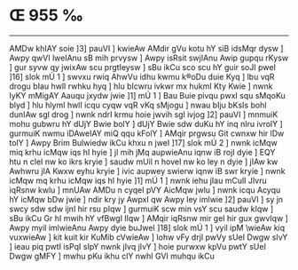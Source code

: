 # Œ 955 ‰
---
AMDw khIAY soie ]3] pauVI ] kwieAw AMdir gVu kotu hY siB idsMqr dysw
] Awpy qwVI lweIAnu sB mih prvysw ] Awpy isRsit swjIAnu Awip gupqu
rKysw ] gur syvw qy jwixAw scu prgtIeysw ] sBu ikCu sco scu hY guir soJI
pweI ]16] slok mÚ 1 ] swvxu rwiq AhwVu idhu kwmu k®oDu duie Kyq ] lbu
vqR drogu bIau hwlI rwhku hyq ] hlu bIcwru ivkwr mx hukmI Kty Kwie ]
nwnk lyKY mMigAY Aauqu jxydw jwie ]1] mÚ 1 ] Bau Buie pivqu pwxI squ
sMqoKu blyd ] hlu hlymI hwlI icqu cyqw vqR vKq sMjogu ] nwau bIju bKsIs
bohl dunIAw sgl drog ] nwnk ndrI krmu hoie jwvih sgl ivjog ]2]
pauVI ] mnmuiK mohu gubwru hY dUjY Bwie bolY ] dUjY Bwie sdw duKu hY inq
nIru ivrolY ] gurmuiK nwmu iDAweIAY miQ qqu kFolY ] AMqir prgwsu Git
cwnxw hir lDw tolY ] Awpy Brim Bulwiedw ikCu khxu n jweI ]17] slok
mÚ 2 ] nwnk icMqw miq krhu icMqw iqs hI hyie ] jl mih jMq aupwieAnu
iqnw iB rojI dyie ] EQY htu n cleI nw ko ikrs kryie ] saudw mUil n
hoveI nw ko ley n dyie ] jIAw kw Awhwru jIA Kwxw eyhu kryie ] ivic
aupwey swierw iqnw iB swr kryie ] nwnk icMqw mq krhu icMqw iqs hI
hyie ]1] mÚ 1 ] nwnk iehu jIau mCulI JIvru iqRsnw kwlu ] mnUAw AMDu n
cyqeI pVY AicMqw jwlu ] nwnk icqu Acyqu hY icMqw bDw jwie ] ndir kry
jy AwpxI qw Awpy ley imlwie ]2] pauVI ] sy jn swcy sdw sdw ijnI
hir rsu pIqw ] gurmuiK scw min vsY scu saudw kIqw ] sBu ikCu Gr hI
mwih hY vfBwgI lIqw ] AMqir iqRsnw mir geI hir gux gwvIqw ] Awpy
myil imlwieAnu Awpy dyie buJweI ]18] slok mÚ 1 ] vyil ipM \wieAw kiq
vuxwieAw ] kit kuit kir KuMib cVwieAw ] lohw vFy drjI pwVy sUeI Dwgw
sIvY ] ieau piq pwtI isPqI sIpY nwnk jIvq jIvY ] hoie purwxw kpVu
pwtY sUeI Dwgw gMFY ] mwhu pKu ikhu clY nwhI GVI muhqu ikCu
####
